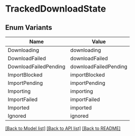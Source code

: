 # TrackedDownloadState

## Enum Variants

| Name | Value |
|---- | -----|
| Downloading | downloading |
| DownloadFailed | downloadFailed |
| DownloadFailedPending | downloadFailedPending |
| ImportBlocked | importBlocked |
| ImportPending | importPending |
| Importing | importing |
| ImportFailed | importFailed |
| Imported | imported |
| Ignored | ignored |


[[Back to Model list]](../README.md#documentation-for-models) [[Back to API list]](../README.md#documentation-for-api-endpoints) [[Back to README]](../README.md)


